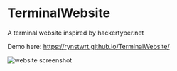 # TerminalWebsite
A terminal website inspired by hackertyper.net

Demo here: https://rynstwrt.github.io/TerminalWebsite/

![website screenshot](https://i.imgur.com/ND4o3WC.png)
